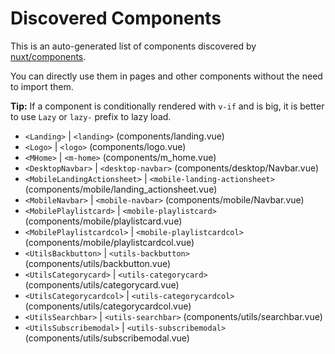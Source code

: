 # Discovered Components

This is an auto-generated list of components discovered by [nuxt/components](https://github.com/nuxt/components).

You can directly use them in pages and other components without the need to import them.

**Tip:** If a component is conditionally rendered with `v-if` and is big, it is better to use `Lazy` or `lazy-` prefix to lazy load.

- `<Landing>` | `<landing>` (components/landing.vue)
- `<Logo>` | `<logo>` (components/logo.vue)
- `<MHome>` | `<m-home>` (components/m_home.vue)
- `<DesktopNavbar>` | `<desktop-navbar>` (components/desktop/Navbar.vue)
- `<MobileLandingActionsheet>` | `<mobile-landing-actionsheet>` (components/mobile/landing_actionsheet.vue)
- `<MobileNavbar>` | `<mobile-navbar>` (components/mobile/Navbar.vue)
- `<MobilePlaylistcard>` | `<mobile-playlistcard>` (components/mobile/playlistcard.vue)
- `<MobilePlaylistcardcol>` | `<mobile-playlistcardcol>` (components/mobile/playlistcardcol.vue)
- `<UtilsBackbutton>` | `<utils-backbutton>` (components/utils/backbutton.vue)
- `<UtilsCategorycard>` | `<utils-categorycard>` (components/utils/categorycard.vue)
- `<UtilsCategorycardcol>` | `<utils-categorycardcol>` (components/utils/categorycardcol.vue)
- `<UtilsSearchbar>` | `<utils-searchbar>` (components/utils/searchbar.vue)
- `<UtilsSubscribemodal>` | `<utils-subscribemodal>` (components/utils/subscribemodal.vue)
